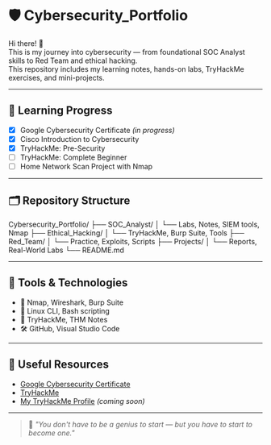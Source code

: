 # 🛡️ Cybersecurity_Portfolio

Hi there! 👋  
This is my journey into cybersecurity — from foundational SOC Analyst skills to Red Team and ethical hacking.  
This repository includes my learning notes, hands-on labs, TryHackMe exercises, and mini-projects.

---

## 🚀 Learning Progress

- [x] Google Cybersecurity Certificate *(in progress)*
- [x] Cisco Introduction to Cybersecurity
- [x] TryHackMe: Pre-Security
- [ ] TryHackMe: Complete Beginner
- [ ] Home Network Scan Project with Nmap

---

## 🗂️ Repository Structure

Cybersecurity_Portfolio/
├── SOC_Analyst/
│   └── Labs, Notes, SIEM tools, Nmap
├── Ethical_Hacking/
│   └── TryHackMe, Burp Suite, Tools
├── Red_Team/
│   └── Practice, Exploits, Scripts
├── Projects/
│   └── Reports, Real-World Labs
└── README.md

---

## 🧰 Tools & Technologies

- 🔐 Nmap, Wireshark, Burp Suite
- 🐧 Linux CLI, Bash scripting
- 🧠 TryHackMe, THM Notes
- 🛠️ GitHub, Visual Studio Code

---

## 🔗 Useful Resources

- [Google Cybersecurity Certificate](https://www.coursera.org/professional-certificates/google-cybersecurity)
- [TryHackMe](https://tryhackme.com/)
- [My TryHackMe Profile](#) *(coming soon)*

---

> 💬 *"You don't have to be a genius to start — but you have to start to become one."*
